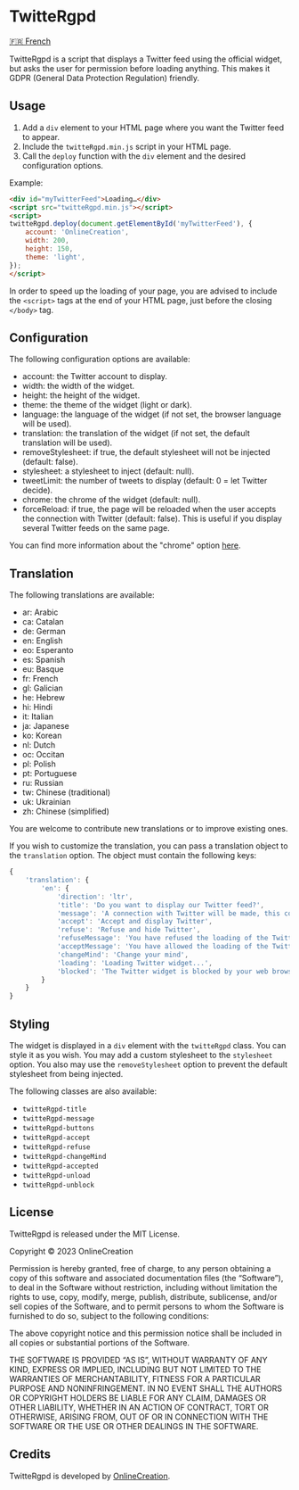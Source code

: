 # TwitteRgpd

[🇫🇷 French](README.fr.md)

TwitteRgpd is a script that displays a Twitter feed using the official widget, but asks the user for permission before loading anything. This makes it GDPR (General Data Protection Regulation) friendly.

## Usage

1. Add a `div` element to your HTML page where you want the Twitter feed to appear.
2. Include the `twitteRgpd.min.js` script in your HTML page.
3. Call the `deploy` function with the `div` element and the desired configuration options.

Example:

```html
<div id="myTwitterFeed">Loading…</div>
<script src="twitteRgpd.min.js"></script>
<script>
twitteRgpd.deploy(document.getElementById('myTwitterFeed'), {
    account: 'OnlineCreation',
    width: 200,
    height: 150,
    theme: 'light',
});
</script>
```

In order to speed up the loading of your page, you are advised to include the `<script>` tags at the end of your HTML page, just before the closing `</body>` tag.

## Configuration

The following configuration options are available:

- account: the Twitter account to display.
- width: the width of the widget.
- height: the height of the widget.
- theme: the theme of the widget (light or dark).
- language: the language of the widget (if not set, the browser language will be used).
- translation: the translation of the widget (if not set, the default translation will be used).
- removeStylesheet: if true, the default stylesheet will not be injected (default: false).
- stylesheet: a stylesheet to inject (default: null).
- tweetLimit: the number of tweets to display (default: 0 = let Twitter decide).
- chrome: the chrome of the widget (default: null).
- forceReload: if true, the page will be reloaded when the user accepts the connection with Twitter (default: false). This is useful if you display several Twitter feeds on the same page.

You can find more information about the "chrome" option [here](https://developer.twitter.com/en/docs/twitter-for-websites/timelines/overview).

## Translation

The following translations are available:
- ar: Arabic
- ca: Catalan
- de: German
- en: English
- eo: Esperanto
- es: Spanish
- eu: Basque
- fr: French
- gl: Galician
- he: Hebrew
- hi: Hindi
- it: Italian
- ja: Japanese
- ko: Korean
- nl: Dutch
- oc: Occitan
- pl: Polish
- pt: Portuguese
- ru: Russian
- tw: Chinese (traditional)
- uk: Ukrainian
- zh: Chinese (simplified)

You are welcome to contribute new translations or to improve existing ones.

If you wish to customize the translation, you can pass a translation object to the `translation` option. The object must contain the following keys:

```javascript
{
    'translation': {
        'en': {
            'direction': 'ltr',
            'title': 'Do you want to display our Twitter feed?',
            'message': 'A connection with Twitter will be made, this connection may share some of your personal data with Twitter.',
            'accept': 'Accept and display Twitter',
            'refuse': 'Refuse and hide Twitter',
            'refuseMessage': 'You have refused the loading of the Twitter widget. You can change your mind by clicking on the button below.',
            'acceptMessage': 'You have allowed the loading of the Twitter widget. You can change your mind by clicking on the button below.',
            'changeMind': 'Change your mind',
            'loading': 'Loading Twitter widget...',
            'blocked': 'The Twitter widget is blocked by your web browser. If you see an icon like this in your browser, click on it to unblock it.'
        }
    }
}
```

## Styling

The widget is displayed in a `div` element with the `twitteRgpd` class. You can style it as you wish. You may add a custom stylesheet to the `stylesheet` option. You also may use the `removeStylesheet` option to prevent the default stylesheet from being injected.

The following classes are also available:
-  `twitteRgpd-title`
-  `twitteRgpd-message`
-  `twitteRgpd-buttons`
-  `twitteRgpd-accept`
-  `twitteRgpd-refuse`
-  `twitteRgpd-changeMind`
-  `twitteRgpd-accepted`
-  `twitteRgpd-unload`
-  `twitteRgpd-unblock`

## License

TwitteRgpd is released under the MIT License. 

Copyright © 2023 OnlineCreation

Permission is hereby granted, free of charge, to any person obtaining a copy of this software and associated documentation files (the “Software”), to deal in the Software without restriction, including without limitation the rights to use, copy, modify, merge, publish, distribute, sublicense, and/or sell copies of the Software, and to permit persons to whom the Software is furnished to do so, subject to the following conditions:

The above copyright notice and this permission notice shall be included in all copies or substantial portions of the Software.

THE SOFTWARE IS PROVIDED “AS IS”, WITHOUT WARRANTY OF ANY KIND, EXPRESS OR IMPLIED, INCLUDING BUT NOT LIMITED TO THE WARRANTIES OF MERCHANTABILITY, FITNESS FOR A PARTICULAR PURPOSE AND NONINFRINGEMENT. IN NO EVENT SHALL THE AUTHORS OR COPYRIGHT HOLDERS BE LIABLE FOR ANY CLAIM, DAMAGES OR OTHER LIABILITY, WHETHER IN AN ACTION OF CONTRACT, TORT OR OTHERWISE, ARISING FROM, OUT OF OR IN CONNECTION WITH THE SOFTWARE OR THE USE OR OTHER DEALINGS IN THE SOFTWARE.

## Credits

TwitteRgpd is developed by [OnlineCreation](https://www.onlinecreation.pro/).

